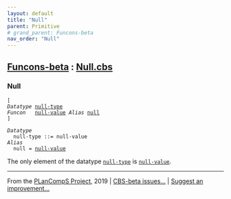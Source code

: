 ```yaml
---
layout: default
title: "Null"
parent: Primitive
# grand_parent: Funcons-beta
nav_order: "Null"
---
```


[Funcons-beta] : [Null.cbs]
-----------------------------

### Null

<div class="highlighter-rouge"><pre class="highlight"><code>[
<i class="keyword">Datatype</i> <span class="name"><a href="#Name_null-type">null-type</a></span>
<i class="keyword">Funcon</i>   <span class="name"><a href="#Name_null-value">null-value</a></span> <i class="keyword">Alias</i> <span class="name"><a href="#Name_null">null</a></span>
]</code></pre></div>




<div class="highlighter-rouge"><pre class="highlight"><code><i class="keyword">Datatype</i>
  <span class="name"><span id="Name_null-type">null-type</span></span> ::= <span id="Name_null-value">null-value</span>
<i class="keyword">Alias</i>
  <span class="name"><span id="Name_null">null</span></span> = <span class="name"><a href="#Name_null-value">null-value</a></span></code></pre></div>


  The only element of the datatype <code><span class="name"><a href="#Name_null-type">null-type</a></span></code> is <code><span class="name"><a href="#Name_null-value">null-value</a></span></code>.



____

From the [PLanCompS Project], 2019 | [CBS-beta issues...] | [Suggest an improvement...]

[Null.cbs]: Null.cbs 
  "CBS SOURCE FILE"
[Funcons-beta]: /CBS-beta/docs/Funcons-beta
 "FUNCONS-BETA"
[Unstable-Funcons-beta]: /CBS-beta/docs/Unstable-Funcons-beta
  "UNSTABLE-FUNCONS-BETA"
[Languages-beta]: /CBS-beta/docs/Languages-beta
  "LANGUAGES-BETA"
[Unstable-Languages-beta]: /CBS-beta/docs/Unstable-Languages-beta
  "UNSTABLE-LANGUAGES-BETA"
[CBS-beta]:  "CBS-BETA"
[PLanCompS Project]: http://plancomps.org
  "PROGRAMMING LANGUAGE COMPONENTS AND SPECIFICATIONS PROJECT HOME PAGE"
[CBS-beta issues...]: https://github.com/plancomps/plancomps.github.io/issues
  "CBS-BETA ISSUE REPORTS ON GITHUB"
[Suggest an improvement...]: mailto:plancomps@gmail.com?Subject=CBS-beta%20-%20comment&Body=Re%3A%20CBS-beta%20specification%20at%20Values/Primitive/Null/Null.cbs%0A%0AComment/Query/Issue/Suggestion%3A%0A%0A%0ASignature%3A%0A 
  "GENERATE AN EMAIL TEMPLATE"
